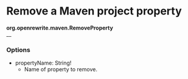 # Remove a Maven project property

**org.openrewrite.maven.RemoveProperty**  
__

### Options

* propertyName: String!
	* Name of property to remove.

